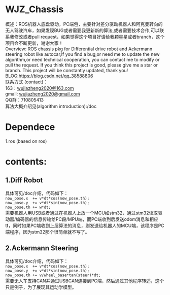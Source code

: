# WJZ_Chassis
概述：ROS机器人底盘驱动，PC端包，主要针对差分驱动机器人和阿克曼转向的无人驾驶汽车，如果发现BUG或者需要我更新新的算法,或者需要技术合作,可以联系我修改或者pull request，如果觉得这个项目好请给我颗星星或者branch，这个项目会不断更新，谢谢大家！</br>
Overview: ROS chassis pkg for Differential drive robot and Ackermann steering robot like autocar,If you find a bug,or need me to update the new algorithm,or need technical cooperation, you can contact me to modify or pull the request. If you think this project is good, please give me a star or branch. This project will be constantly updated, thank you!</br>
BLOG:https://blog.csdn.net/qq_38588806</br>
联系方式 (contact)：</br>
163：wujiazheng2020@163.com</br>
gmail: wujiazheng2020@gmail.com</br>
QQ群：710805413</br>
算法大概介绍见(algorithm introduction):/doc</br>
# Dependece
1.ros (based on ros)
# contents:
## 1.Diff Robot
具体可见/doc介绍，代码如下：</br>
`now_pose.x  += v*dt*cos(now_pose.th);`</br>
`now_pose.y  += v*dt*sin(now_pose.th);`</br>
`now_pose.th += w*dt;`</br>
需要机器人用USB或者通过在机器人上放一个MCU如stm32，通过stm32读取驱动器/编码器的信息传输给PC段/MPU端，而PC端收到后发送odom消息和相应tf，同时如果PC端收到上层算法的消息，则发送给机器人的MCU端，该程序是PC端程序，因为stm32那个很简单就不写了。
## 2.Ackermann Steering
具体可见/doc介绍，代码如下：</br>
`now_pose.x  += v*dt*cos(now_pose.th);`</br>
`now_pose.y  += v*dt*sin(now_pose.th);`</br>
`now_pose.th += v/wheel_base*tan(steer)*dt;`</br>
需要无人车支持CAN并通过USBCAN连接到PC端，然后通过其他程序转述，这个只是例子，为了展现其运动学模型。
